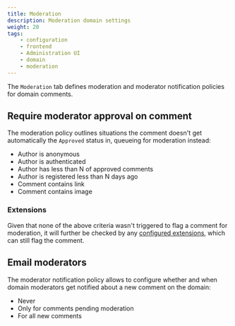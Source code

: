 ```yaml
---
title: Moderation
description: Moderation domain settings
weight: 20
tags:
    - configuration
    - frontend
    - Administration UI
    - domain
    - moderation
---
```


The `Moderation` tab defines moderation and moderator notification policies for domain comments.

<!--more-->

## Require moderator approval on comment

The moderation policy outlines situations the comment doesn't get automatically the `Approved` status in, queueing for moderation instead:

* Author is anonymous
* Author is authenticated
* Author has less than N of approved comments
* Author is registered less than N days ago
* Comment contains link
* Comment contains image

### Extensions

Given that none of the above criteria wasn't triggered to flag a comment for moderation, it will further be checked by any [configured extensions](extensions), which can still flag the comment.

## Email moderators

The moderator notification policy allows to configure whether and when domain moderators get notified about a new comment on the domain:

* Never
* Only for comments pending moderation
* For all new comments
